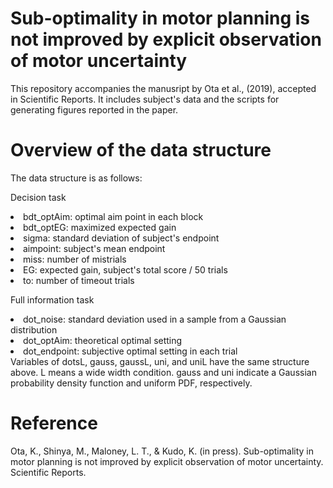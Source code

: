 # Sub-optimality in motor planning is not improved by explicit observation of motor uncertainty

This repository accompanies the manusript by Ota et al., (2019), accepted in Scientific Reports. It includes subject's data and the scripts for generating figures reported in the paper.

# Overview of the data structure
The data structure is as follows:

Decision task

<li>bdt_optAim: optimal aim point in each block</li>
<li>bdt_optEG: maximized expected gain</li>
<li>sigma: standard deviation of subject's endpoint</li>
<li>aimpoint: subject's mean endpoint</li>
<li>miss: number of mistrials</li>
<li>EG: expected gain, subject's total score / 50 trials</li>
<li>to: number of timeout trials</li>




<p>Full information task</p>

<li>dot_noise: standard deviation used in a sample from a Gaussian distribution</li>
<li>dot_optAim: theoretical optimal setting</li>
<li>dot_endpoint: subjective optimal setting in each trial</li>
Variables of dotsL, gauss, gaussL, uni, and uniL have the same structure above.
L means a wide width condition. gauss and uni indicate a Gaussian probability density function and uniform PDF, respectively.

# Reference
Ota, K., Shinya, M., Maloney, L. T., & Kudo, K. (in press). Sub-optimality in motor planning is not improved by explicit observation of motor uncertainty. Scientific Reports.
